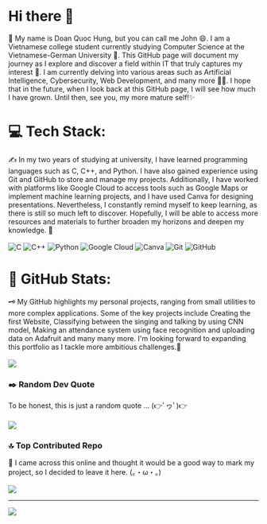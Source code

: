 # Hi there 👋

💫 My name is Doan Quoc Hung, but you can call me John 😄. I am a Vietnamese college student currently studying Computer Science at the Vietnamese-German University 🏫. This GitHub page will document my journey as I explore and discover a field within IT that truly captures my interest 🔭. I am currently delving into various areas such as Artificial Intelligence, Cybersecurity, Web Development, and many more 🧑‍💻. I hope that in the future, when I look back at this GitHub page, I will see how much I have grown. Until then, see you, my more mature self!✨ 

# 💻 Tech Stack:
✍️ In my two years of studying at university, I have learned programming languages such as C, C++, and Python. I have also gained experience using Git and GitHub to store and manage my projects. Additionally, I have worked with platforms like Google Cloud to access tools such as Google Maps or implement machine learning projects, and I have used Canva for designing presentations. Nevertheless, I constantly remind myself to keep learning, as there is still so much left to discover. Hopefully, I will be able to access more resources and materials to further broaden my horizons and deepen my knowledge. 📓 </br> </br>
![C](https://img.shields.io/badge/c-%2300599C.svg?style=for-the-badge&logo=c&logoColor=white) ![C++](https://img.shields.io/badge/c++-%2300599C.svg?style=for-the-badge&logo=c%2B%2B&logoColor=white) ![Python](https://img.shields.io/badge/python-3670A0?style=for-the-badge&logo=python&logoColor=ffdd54) ![Google Cloud](https://img.shields.io/badge/GoogleCloud-%234285F4.svg?style=for-the-badge&logo=google-cloud&logoColor=white) ![Canva](https://img.shields.io/badge/Canva-%2300C4CC.svg?style=for-the-badge&logo=Canva&logoColor=white) ![Git](https://img.shields.io/badge/git-%23F05033.svg?style=for-the-badge&logo=git&logoColor=white) ![GitHub](https://img.shields.io/badge/github-%23121011.svg?style=for-the-badge&logo=github&logoColor=white)

# 📝 GitHub Stats:
🗝️ My GitHub highlights my personal projects, ranging from small utilities to more complex applications. Some of the key projects include Creating the first Website, Classifying between the singing and talking by using CNN model, Making an attendance system using face recognition and uploading data on Adafruit and many many more. I'm looking forward to expanding this portfolio as I tackle more ambitious challenges.🚩</br> </br>
![](https://github-readme-stats.vercel.app/api?username=HungExplorer&theme=radical&hide_border=false&include_all_commits=false&count_private=false)<br/>

### ✒️ Random Dev Quote
To be honest, this is just a random quote ... (👉ﾟヮﾟ)👉 </br> </br>
![](https://quotes-github-readme.vercel.app/api?type=horizontal&theme=radical)

### 🔝 Top Contributed Repo
🛜 I came across this online and thought it would be a good way to mark my project, so I decided to leave it here. (。・ω・。)
</br> </br>
![](https://github-contributor-stats.vercel.app/api?username=HungExplorer&limit=5&theme=radical&combine_all_yearly_contributions=true)

---
[![](https://visitcount.itsvg.in/api?id=HomieHung&icon=0&color=0)](https://visitcount.itsvg.in)

